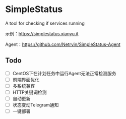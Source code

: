 # SimpleStatus
A tool for checking if services running

示例：https://simplestatus.xianyu.it  

Agent：https://github.com/Netrvin/SimpleStatus-Agent

## Todo
- [ ] CentOS下在计划任务中运行Agent无法正常检测服务
- [ ] 前端界面优化
- [ ] 多系统兼容
- [ ] HTTP关键词检测
- [ ] 自动更新
- [ ] 状态变动Telegram通知
- [ ] 一键部署
